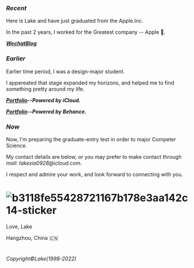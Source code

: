### _Recent_

Here is Lake and have just graduated from the Apple.Inc.

In the past 2 years, I worked for the Greatest company -- Apple 🍎.

_**[WechatBlog](https://mp.weixin.qq.com/s?__biz=MzU1NTY5MDU2OQ==&mid=2247483801&idx=1&sn=e62cf87115a93013339145f60bcfe9d8&chksm=fbd13ebfcca6b7a9a11e0310e19059356ca88dbb1c33da325f7a30f33f9578a786ff24a5e336&token=549323447&lang=zh_CN#rd)**_

### _Earlier_

Earlier time period, I was a design-major student.

I appereated that stage expanded my horizons, and helped me to find something pretty around my life.

_**[Portfolio](https://www.icloud.com.cn/keynote/0fdzznULKiOtoG5AT5WHVReGg#Personal_Portfolio_2021)--Powered by iCloud.**_

_**[Portfolio](https://www.behance.net/gallery/141884391/Personal-Portfolio-2021?)--Powered by Behance.**_

### _Now_

Now, I'm preparing the graduate-entry test in order to major Competer Science.

My contact details are below, or you may prefer to make contact through _mail: lakexia0928@icloud.com_.

I respect and admire your work, and look forward to connecting with you.

# ![b3118fe55428721167b178e3aa142c14-sticker](https://user-images.githubusercontent.com/50417000/163832675-f7c27b0d-101e-4487-99ec-d38ba89e3d5c.png)

Love, Lake

Hangzhou, China 🇨🇳 

#
_Copyright©️Lake(1998-2022)_

